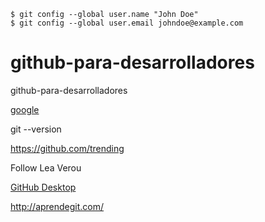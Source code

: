 `$ git config --global user.name "John Doe"`  
`$ git config --global user.email johndoe@example.com`  


# github-para-desarrolladores
github-para-desarrolladores

[google](http://www.google.es)

git --version

https://github.com/trending

Follow Lea Verou

[GitHub Desktop](https://desktop.github.com/)

http://aprendegit.com/
